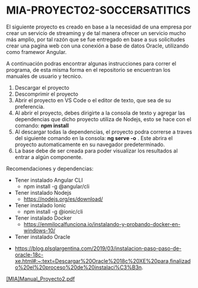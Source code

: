 # MIA-PROYECTO2-SOCCERSATITICS
El siguiente proyecto es creado en base a la necesidad de una empresa por crear un servicio de streaming y de tal manera ofrecer un servicio mucho más amplio, por tal razón que se fue entregado en base a sus solicitudes crear una pagina web con una conexión a base de datos Oracle, utilizando como framewor Angular.

A continuación podras encontrar algunas instrucciones para correr el programa, de esta misma forma en el repositorio se encuentran los manuales de usuario y tecnico. 

1. Descargar el proyecto
2. Descomprimir el proyecto 
3. Abrir el proyecto en VS Code o el editor de texto, que sea de su preferencia.
4. Al abrir el proyecto, debes dirigirte a la consola de texto y agregar las dependencias
que dicho proyecto utiliza de Nodejs, esto se hace con el comando: **npm install** 
5. Al descargar todas la dependencias, el proyecto podra correrse a traves del siguiente
comando en la consola: **ng serve -o** . Este abrira el proyecto automaticamente en su
navegador predeterminado.
6. La base debe de ser creada para poder visualizar los resultados al entrar a algún componente.


  Recomendaciones y dependencias:
  * Tener instalado Angular CLI
    - npm install -g @angular/cli
  * Tener instalado Nodejs
    - https://nodejs.org/es/download/
  * Tener instalado Ionic
    - npm install -g @ionic/cli
  * Tener instalado Docker
    - https://enmilocalfunciona.io/instalando-y-probando-docker-en-windows-10/ 
  * Tener instalado Oracle
   - https://blog.plsqlargentina.com/2019/03/instalacion-paso-paso-de-oracle-18c-xe.html#:~:text=Descargar%20Oracle%2018c%20XE%20para,finalizado%20el%20proceso%20de%20instalaci%C3%B3n.

[[MIA]Manual_Proyecto2.pdf](https://github.com/maxwelltram/MIA-PROYECTO2-SOCCERSATITICS/files/7891190/MIA.Manual_Proyecto2.pdf)
